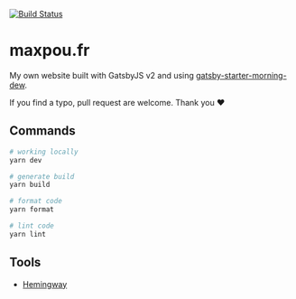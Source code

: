 [![Build Status](https://travis-ci.org/maxpou/maxpou.fr.svg?branch=master)](https://travis-ci.org/maxpou/maxpou.fr)

# maxpou.fr

My own website built with GatsbyJS v2 and using [gatsby-starter-morning-dew](https://github.com/maxpou/gatsby-starter-morning-dew).

If you find a typo, pull request are welcome. Thank you ♥

## Commands

```sh
# working locally
yarn dev

# generate build
yarn build

# format code
yarn format

# lint code
yarn lint
```

## Tools

* [Hemingway](http://www.hemingwayapp.com/)